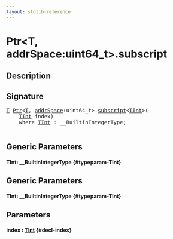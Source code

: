 ```yaml
---
layout: stdlib-reference
---
```


# Ptr\<T, addrSpace:uint64\_t\>\.subscript

## Description





## Signature 

<pre>
<a href="/stdlib-reference/types/Ptr/index#typeparam-T" class="code_type">T</a> <a href="/stdlib-reference/types/Ptr/index" class="code_type">Ptr</a>&lt;<a href="/stdlib-reference/types/Ptr/index#typeparam-T" class="code_type">T</a>, <a href="/stdlib-reference/types/Ptr/index#typeparam-addrSpace" class="code_var">addrSpace</a>:uint64_t&gt;.<a href="/stdlib-reference/types/Ptr/subscript">subscript</a>&lt;<a href="/stdlib-reference/types/Ptr/subscript#typeparam-TInt" class="code_type">TInt</a>&gt;(
    <a href="/stdlib-reference/types/Ptr/subscript#typeparam-TInt" class="code_type">TInt</a> <span class='code_param'>index</span>)
    <span class='code_keyword'>where</span> <a href="/stdlib-reference/types/Ptr/subscript#typeparam-TInt" class="code_type">TInt</a> : __BuiltinIntegerType;

</pre>

## Generic Parameters

#### TInt: \_\_BuiltinIntegerType {#typeparam-TInt}

## Generic Parameters

#### TInt: \_\_BuiltinIntegerType {#typeparam-TInt}

## Parameters

#### index  : [TInt](/stdlib-reference/types/Ptr/subscript#typeparam-TInt) {#decl-index}

